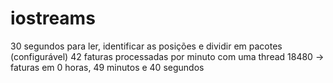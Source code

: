# iostreams
30 segundos para ler, identificar as posições e dividir em pacotes (configurável)
42 faturas processadas por minuto com uma thread
18480 -> faturas em 0 horas, 49 minutos e 40 segundos